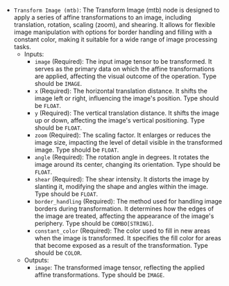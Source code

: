 - `Transform Image (mtb)`: The Transform Image (mtb) node is designed to apply a series of affine transformations to an image, including translation, rotation, scaling (zoom), and shearing. It allows for flexible image manipulation with options for border handling and filling with a constant color, making it suitable for a wide range of image processing tasks.
    - Inputs:
        - `image` (Required): The input image tensor to be transformed. It serves as the primary data on which the affine transformations are applied, affecting the visual outcome of the operation. Type should be `IMAGE`.
        - `x` (Required): The horizontal translation distance. It shifts the image left or right, influencing the image's position. Type should be `FLOAT`.
        - `y` (Required): The vertical translation distance. It shifts the image up or down, affecting the image's vertical positioning. Type should be `FLOAT`.
        - `zoom` (Required): The scaling factor. It enlarges or reduces the image size, impacting the level of detail visible in the transformed image. Type should be `FLOAT`.
        - `angle` (Required): The rotation angle in degrees. It rotates the image around its center, changing its orientation. Type should be `FLOAT`.
        - `shear` (Required): The shear intensity. It distorts the image by slanting it, modifying the shape and angles within the image. Type should be `FLOAT`.
        - `border_handling` (Required): The method used for handling image borders during transformation. It determines how the edges of the image are treated, affecting the appearance of the image's periphery. Type should be `COMBO[STRING]`.
        - `constant_color` (Required): The color used to fill in new areas when the image is transformed. It specifies the fill color for areas that become exposed as a result of the transformation. Type should be `COLOR`.
    - Outputs:
        - `image`: The transformed image tensor, reflecting the applied affine transformations. Type should be `IMAGE`.

